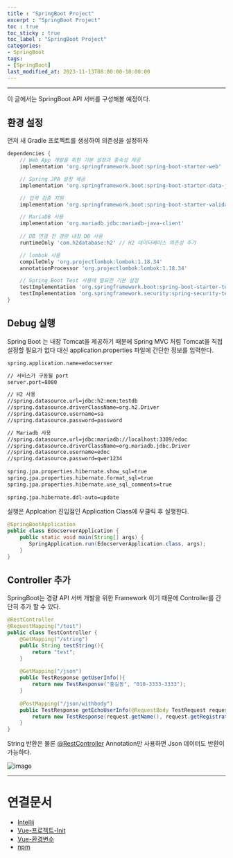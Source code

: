 ```yaml
---
title : "SpringBoot Project"
excerpt : "SpringBoot Project"
toc : true
toc_sticky : true
toc_label : "SpringBoot Project"
categories:
- SpringBoot
tags:
- [SpringBoot]
last_modified_at: 2023-11-13T08:00:00-10:00:00
---
```

  
---
  
 이 글에서는 SpringBoot API 서버를 구성해볼 예정이다.
  
## 환경 설정
 먼저 새 Gradle 프로젝트를 생성하여 의존성을 설정하자
  
```groovy
dependencies {  
	// Web App 개발을 위한 기본 설정과 종속성 제공
    implementation 'org.springframework.boot:spring-boot-starter-web'  

	// Spring JPA 설정 제공
    implementation 'org.springframework.boot:spring-boot-starter-data-jpa'  

	// 입력 검증 지원
    implementation 'org.springframework.boot:spring-boot-starter-validation'  

	// MariaDB 사용
    implementation 'org.mariadb.jdbc:mariadb-java-client'  
  
	// DB 연결 전 경량 내장 DB 사용
    runtimeOnly 'com.h2database:h2' // H2 데이터베이스 의존성 추가  

	// lombok 사용
	compileOnly 'org.projectlombok:lombok:1.18.34'  
	annotationProcessor 'org.projectlombok:lombok:1.18.34'

	// Spring Boot Test 사용에 필요한 기본 설정
    testImplementation 'org.springframework.boot:spring-boot-starter-test'  
    testImplementation 'org.springframework.security:spring-security-test'  
}
```
  
## Debug 실행
 Spring Boot 는 내장 Tomcat을 제공하기 때문에 Spring MVC 처럼 Tomcat을 직접 설정할 필요가 없다 대신 application.properties 파일에 간단한 정보를 입력한다.
  
```xml
spring.application.name=edocserver  

// 서비스가 구동될 port
server.port=8080  

// H2 사용
//spring.datasource.url=jdbc:h2:mem:testdb
//spring.datasource.driverClassName=org.h2.Driver
//spring.datasource.username=sa
//spring.datasource.password=password

// Mariadb 사용
//spring.datasource.url=jdbc:mariadb://localhost:3309/edoc  
//spring.datasource.driverClassName=org.mariadb.jdbc.Driver  
//spring.datasource.username=edoc  
//spring.datasource.password=qwer1234  
  
spring.jpa.properties.hibernate.show_sql=true  
spring.jpa.properties.hibernate.format_sql=true  
spring.jpa.properties.hibernate.use_sql_comments=true  
  
spring.jpa.hibernate.ddl-auto=update
```

 실행은 Applcation 진입점인 Application Class에 우클릭 후 실행한다.
  
```java
@SpringBootApplication  
public class EdocserverApplication {  
    public static void main(String[] args) {  
       SpringApplication.run(EdocserverApplication.class, args);  
    }  
}
```
  
## Controller 추가
 SpringBoot는 경량 API 서버 개발을 위한 Framework 이기 때문에 Controller를 간단히 추가 할 수 있다.
  
```java
@RestController  
@RequestMapping("/test")  
public class TestController {  
	@GetMapping("/string")  
	public String testString(){  
	    return "test";  
	}  
	  
	@GetMapping("/json")  
	public TestResponse getUserInfo(){  
	    return new TestResponse("홍길동", "010-3333-3333");  
	}  
	  
	@PostMapping("/json/withbody")  
	public TestResponse getEchoUserInfo(@RequestBody TestRequest request){  
	    return new TestResponse(request.getName(), request.getRegistrationNumber());  
	}
}
```

 String 반환은 물론 [@RestController](../../annotation/annotation-@RestController) Annotation만 사용하면 Json 데이터도 반환이 가능하다.
  
![image](../../assets/images/SpringBootJsonResponse.png)

---
  
# 연결문서
- [Intellij](../../ide/ide-Intellij)
- [Vue-프로젝트-Init](../../vuestudy/vuestudy-Vue-프로젝트-Init)
- [Vue-환경변수](../../vuestudy/vuestudy-Vue-환경변수)
- [npm](../../nodejs/nodejs-npm)
